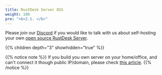 ```yaml
---
title: RustDesk Server OSS
weight: 100
pre: "<b>2.1. </b>"
---
```


Please join our [Discord](https://discord.com/invite/nDceKgxnkV) if you would like to talk with us about self-hosting your own [open source RustDesk Server](https://github.com/rustdesk/rustdesk-server).

{{% children depth="3" showhidden="true" %}}

{{% notice note %}}
If you build you own server on your home/office, and can't connect it though public IP/domain, please check [this article](https://rustdesk.com/docs/en/self-host/nat-loopback-issues/).
{{% /notice %}}